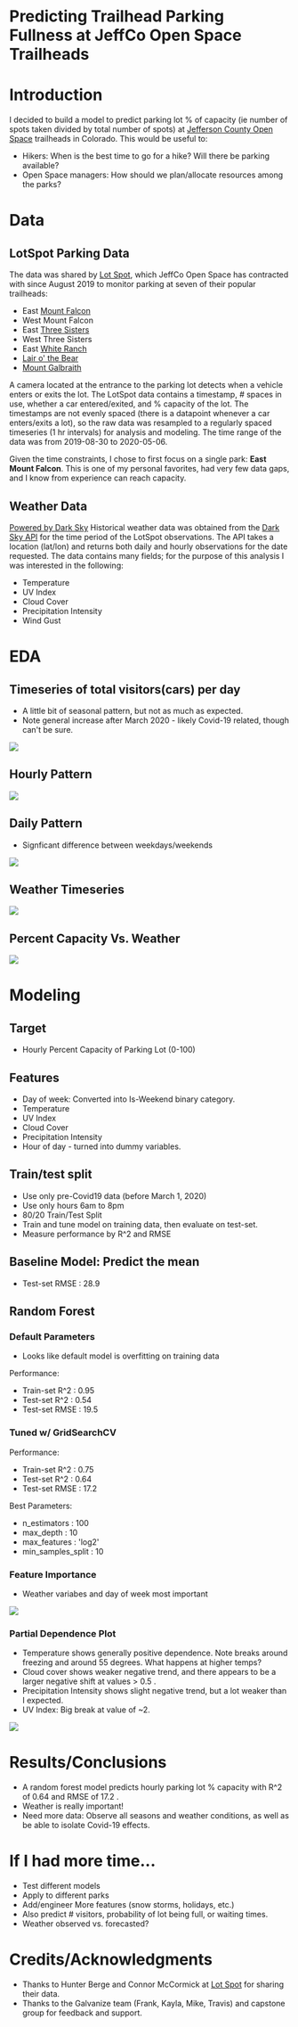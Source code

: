 # Predicting Trailhead Parking Fullness at JeffCo Open Space Trailheads

# Introduction
I decided to build a model to predict parking lot % of capacity (ie number of spots taken divided by total number of spots) at [Jefferson County Open Space](https://www.jeffco.us/open-space) trailheads in Colorado. This would be useful to:
- Hikers: When is the best time to go for a hike? Will there be parking available? 
- Open Space managers: How should we plan/allocate resources among the parks?

# Data

## LotSpot Parking Data
The data was shared by [Lot Spot](https://lotspot.co/), which JeffCo Open Space has contracted with since August 2019 to monitor parking at seven of their popular trailheads: 
- East [Mount Falcon](https://www.jeffco.us/1332/Mount-Falcon-Park)
- West Mount Falcon
- East [Three Sisters](https://www.jeffco.us/980/Alderfer-Three-Sisters-Park)
- West Three Sisters
- East [White Ranch](https://www.jeffco.us/1437/White-Ranch-Park)
- [Lair o' the Bear](https://www.jeffco.us/1254/Lair-o-the-Bear-Park)
- [Mount Galbraith](https://www.jeffco.us/1335/Mount-Galbraith-Park)

A camera located at the entrance to the parking lot detects when a vehicle enters or exits the lot. The LotSpot data contains a timestamp, # spaces in use, whether a car entered/exited, and % capacity of the lot. The timestamps are not evenly spaced (there is a datapoint whenever a car enters/exits a lot), so the raw data was resampled to a regularly spaced timeseries (1 hr intervals) for analysis and modeling. The time range of the data was from 2019-08-30 to 2020-05-06. 

Given the time constraints, I chose to first focus on a single park: **East Mount Falcon**. This is one of my personal favorites, had very few data gaps, and I know from experience can reach capacity. 

## Weather Data
[Powered by Dark Sky](https://darksky.net/poweredby/)
Historical weather data was obtained from the [Dark Sky API](https://darksky.net/dev/docs) for the time period of the LotSpot observations. The API takes a location (lat/lon) and returns both daily and hourly observations for the date requested. The data contains many fields; for the purpose of this analysis I was interested in the following:
- Temperature
- UV Index
- Cloud Cover
- Precipitation Intensity
- Wind Gust

# EDA

## Timeseries of total visitors(cars) per day
* A little bit of seasonal pattern, but not as much as expected.
* Note general increase after March 2020 - likely Covid-19 related, though can't be sure.

![](images/east_mount_falcon_Daily_TS.png)

## Hourly Pattern

![](images/east_mount_falcon_AvgPerCap_vs_hour.png)

## Daily Pattern
* Signficant difference between weekdays/weekends

![](images/east_mount_falcon_AvgPerCap_vs_DayofWeek.png)

## Weather Timeseries

![](images/east_mount_falcon_PerCap_weather_TS.png)

## Percent Capacity Vs. Weather

![](images/east_mount_falcon_weather_scatter.png)


# Modeling

## Target
- Hourly Percent Capacity of Parking Lot (0-100)

## Features
- Day of week: Converted into Is-Weekend binary category.
- Temperature
- UV Index
- Cloud Cover
- Precipitation Intensity
- Hour of day - turned into dummy variables.

## Train/test split
- Use only pre-Covid19 data (before March 1, 2020)
- Use only hours 6am to 8pm
- 80/20 Train/Test Split
- Train and tune model on training data, then evaluate on test-set.
- Measure performance by R^2 and RMSE

## Baseline Model: Predict the mean
* Test-set RMSE : 28.9

## Random Forest

### Default Parameters

* Looks like default model is overfitting on training data

Performance:
* Train-set R^2 : 0.95
* Test-set R^2  : 0.54
* Test-set RMSE : 19.5

### Tuned w/ GridSearchCV

Performance:
* Train-set R^2 : 0.75
* Test-set R^2  : 0.64
* Test-set RMSE : 17.2

Best Parameters:
* n_estimators : 100
* max_depth : 10
* max_features : 'log2'
* min_samples_split : 10 

### Feature Importance
* Weather variabes and day of week most important

![](images/east_mount_falcon_rf_featimp.png)


### Partial Dependence Plot
* Temperature shows generally positive dependence. Note breaks around freezing and around 55 degrees. What happens at higher temps?
* Cloud cover shows weaker negative trend, and there appears to be a larger negative shift at values > 0.5 .
* Precipitation Intensity shows slight negative trend, but a lot weaker than I expected.
* UV Index: Big break at value of ~2.

![](images/east_mount_falcon_rf_part_dep.png)

# Results/Conclusions
- A random forest model predicts hourly parking lot % capacity with R^2 of 0.64 and RMSE of 17.2 .
- Weather is really important!
- Need more data: Observe all seasons and weather conditions, as well as be able to isolate Covid-19 effects.

# If I had more time...
- Test different models
- Apply to different parks
- Add/engineer More features (snow storms, holidays, etc.)
- Also predict # visitors, probability of lot being full, or waiting times.
- Weather observed vs. forecasted?

# Credits/Acknowledgments
* Thanks to Hunter Berge and Connor McCormick at [Lot Spot](https://lotspot.co/) for sharing their data.
* Thanks to the Galvanize team (Frank, Kayla, Mike, Travis) and capstone group for feedback and support.

